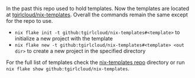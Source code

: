 In the past this repo used to hold templates. Now the templates are located at [tgirlcloud/nix-templates](https://github.com/tgirlcloud/nix-templates). Overall the commands remain the same except for the repo to use.

- `nix flake init -t github:tgirlcloud/nix-templates#<template>` to initialize a new project with the template
- `nix flake new -t github:tgirlcloud/nix-templates#<template> <out dir>` to create a new project in the specified directory

For the full list of templates check the [nix-templates repo](https://github.com/tgirlcloud/nix-templates) directory or run `nix flake show github:tgirlcloud/nix-templates`.
